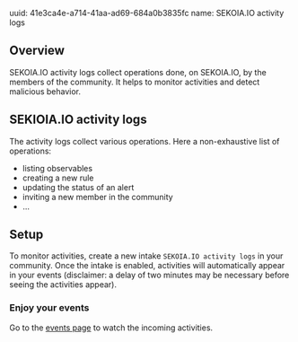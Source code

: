 uuid: 41e3ca4e-a714-41aa-ad69-684a0b3835fc
name: SEKOIA.IO activity logs

## Overview
SEKOIA.IO activity logs collect operations done, on SEKOIA.IO, by the members of the community. It helps to monitor activities and detect malicious behavior.

## SEKIOIA.IO activity logs

The activity logs collect various operations. Here a non-exhaustive list of operations:

- listing observables
- creating a new rule
- updating the status of an alert
- inviting a new member in the community
- ...


## Setup

To monitor activities, create a new intake `SEKOIA.IO activity logs` in your community. Once the intake is enabled, activities will automatically appear in your events (disclaimer: a delay of two minutes may be necessary before seeing the activities appear).

### Enjoy your events
Go to the [events page](https://app.sekoia.io/sic/events) to watch the incoming activities.
